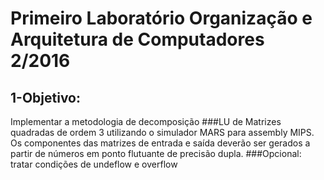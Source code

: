 # Primeiro Laboratório Organização e Arquitetura de Computadores 2/2016


## 1-Objetivo:
Implementar a metodologia de decomposição ###LU de Matrizes quadradas de ordem 3 utilizando o simulador MARS para assembly MIPS. Os componentes das matrizes de entrada e saída deverão ser gerados a partir de números em ponto flutuante de precisão dupla.
###Opcional: tratar condições de undeflow e overflow

